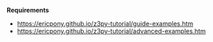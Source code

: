 **Requirements**
  - https://ericpony.github.io/z3py-tutorial/guide-examples.htm
  - https://ericpony.github.io/z3py-tutorial/advanced-examples.htm

